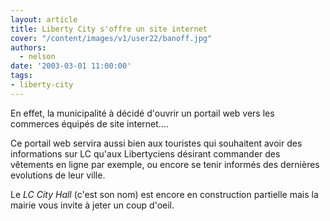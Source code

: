 ```yaml
---
layout: article
title: Liberty City s'offre un site internet
cover: "/content/images/v1/user22/banoff.jpg"
authors:
  - nelson
date: '2003-03-01 11:00:00'
tags:
- liberty-city
---
```


En effet, la municipalité à décidé d'ouvrir un portail web vers les commerces équipés de site internet....

Ce portail web servira aussi bien aux touristes qui souhaitent avoir des informations sur LC qu'aux Libertyciens désirant commander des vêtements en ligne par exemple, ou encore se tenir informés des dernières evolutions de leur ville.

Le _LC City Hall_ (c'est son nom) est encore en construction partielle mais la mairie vous invite à jeter un coup d'oeil.